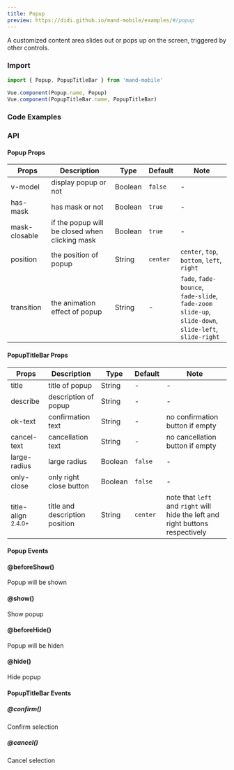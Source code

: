 ```yaml
---
title: Popup
preview: https://didi.github.io/mand-mobile/examples/#/popup
---
```


A customized content area slides out or pops up on the screen, triggered by other controls.
### Import

```javascript
import { Popup, PopupTitleBar } from 'mand-mobile'

Vue.component(Popup.name, Popup)
Vue.component(PopupTitleBar.name, PopupTitleBar)
```

### Code Examples
<!-- DEMO -->

### API

#### Popup Props
|Props | Description | Type | Default | Note|
|----|-----|------|------|------|
|v-model|display popup or not|Boolean|`false`|-|
|has-mask|has mask or not|Boolean|`true`|-|
|mask-closable|if the popup will be closed when clicking mask|Boolean|`true`|-|
|position|the position of popup|String|`center`|`center`, `top`, `bottom`, `left`, `right`|
|transition|the animation effect of popup|String|-|`fade`, `fade-bounce`, `fade-slide`, `fade-zoom`<br> `slide-up`, `slide-down`, `slide-left`, `slide-right`|

#### PopupTitleBar Props
|Props | Description | Type | Default | Note|
|----|-----|------|------|------|
|title|title of popup|String|-|-|
|describe|description of popup|String|-|-|
|ok-text|confirmation text|String|-|no confirmation button if empty|
|cancel-text|cancellation text|String|-|no cancellation button if empty|
|large-radius|large radius|Boolean|`false`|-|
|only-close|only right close button|Boolean|`false`|-|
|title-align <sup class="version-after">2.4.0+</sup>|title and description position|String|`center`|note that `left` and `right` will hide the left and right buttons respectively|

#### Popup Events

#### @beforeShow()
Popup will be shown

#### @show()
Show popup

#### @beforeHide()
Popup will be hiden

#### @hide()
Hide popup

#### PopupTitleBar Events

##### @confirm()
Confirm selection

##### @cancel()
Cancel selection
